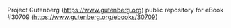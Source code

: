 Project Gutenberg (https://www.gutenberg.org) public repository for eBook #30709 (https://www.gutenberg.org/ebooks/30709)
